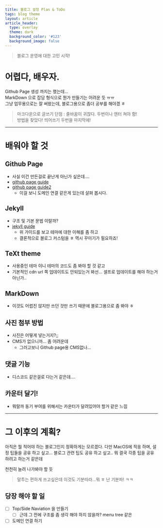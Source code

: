 ```yaml
---
title: 블로그 설정 Plan & ToDo
tags: blog theme
layout: article
article_header:
  type: overlay
  theme: dark
  background_color: '#123'
  background_image: false
---
```


> 블로그 운영에 대한 고민 시작! 

<!--more-->

# 어렵다, 배우자.
Github Page 생성 까지는 했는데...  
MarkDown 으로 잡담 형식으로 뭔가 만들기는 어려운 듯 ㅠㅠ  
그냥 업무용으로는 잘 써왔는데, 블로그용으로 좀더 공부를 해야겠 ㅎ

> 마크다운으로 글쓰기 단점 : 줄바꿈이 귀찮다. 두번이나 엔터 쳐야 함!  
> 방법을 찾았다! 띄어쓰기 두번을 마지막에!

--- 
# 배워야 할 것
## Github Page
  - 사실 이건 만든걸로 끝난게 아닌가 싶은데....
  - [github page guide](https://pages.github.com/)
  - [github page guide2](https://docs.github.com/en/pages)
    - 이걸 보니 도메인 연결 같은게 있는데 살펴 봅시다.


## Jekyll
  - 구조 및 기본 문법 이랄까?
  - [jekyll guide](https://jekyllrb-ko.github.io/)
    - 위 가이드를 보고 테마에 대한 이해를 좀 하고
    - 결론적으로 블로그 커스텀을 ㅎ 역시 꾸미기가 필요하죠!


## TeXt theme
  - 사용중인 테마 이니 테마의 코드도 좀 봐야 할 것 같고
  - 기본적인 cdn url 쪽 업데이트도 안되있는거 봐선... 셀프로 업데이트를 해야 하는거 아닌가..


## MarkDown
  - 이것도 어렵진 않지만 쓰던 것만 쓰기 때문에 블로그용으로 좀 봐야 ㅎ


## 사진 첨부 방법
  - 사진은 어떻게 넣는거지?;;
  - CMS가 없으니까... 좀 어려운데
    - 그러고보니 Github page용 CMS없나...


## 댓글 기능
  - 디스코드 같은걸로 다는거 같은데....


## 카운터 달기!
  - 뭐랄까 동기 부여를 위해서는 카운터가 달려있어야 할거 같은 느낌


---
# 그 이후의 계획?
아직은 뭘 적어야 하는 블로그인지 정확하게는 모르겠다. 다만 MacOS에 적응 하며, 설정 팁들을 공유 하고 싶고... 
블로그 관련 팁도 공유 하고 싶고.. 뭐 결국 각종 팁을 공유 하려고 하는거 같은데

천천히 늘려 나가봐야 할 듯 

> 말투는 편하게 쓰고싶은데 이것도 기분따라...뭐 ㅎ 난 기분파! ㅋㅋ

## 당장 해야 할 일
- [ ] Top/Side Naviation 을 만들기 
  - [ ] 근데 그 전에 구조를 좀 생각 해야 하지 않을까? menu tree 같은
- [ ] 도메인 연결 하기